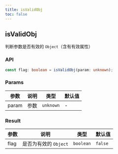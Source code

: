 ```yaml
---
title: isValidObj
toc: false
---
```


## isValidObj

判断参数是否有效的 `Object`（含有有效属性）

<code src="./demo.tsx"></code>

### API

```typescript
const flag: boolean = isValidObj(param: unknown);
```

### Params

| 参数  | 说明 | 类型      | 默认值 |
| ----- | ---- | --------- | ------ |
| param | 参数 | `unknown` | -      |


### Result

| 参数 | 说明       | 类型      | 默认值  |
| ---- | ---------- | --------- | ------- |
| flag | 是否为有效的 `Object` | `boolean` | `false` |
